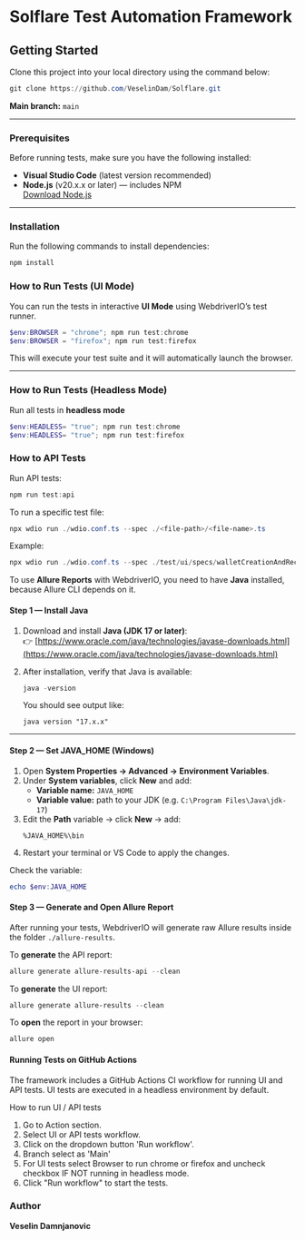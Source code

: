 # Solflare Test Automation Framework

## Getting Started

Clone this project into your local directory using the command below:

```powershell
git clone https://github.com/VeselinDam/Solflare.git
```

**Main branch:** `main`

---

### Prerequisites
Before running tests, make sure you have the following installed:

- **Visual Studio Code** (latest version recommended)  
- **Node.js** (v20.x.x or later) — includes NPM  
   [Download Node.js](https://nodejs.org)

---

### Installation

Run the following commands to install dependencies:

```powershell
npm install
```

### How to Run Tests (UI Mode)

You can run the tests in interactive **UI Mode** using WebdriverIO’s test runner.

```powershell
$env:BROWSER = "chrome"; npm run test:chrome
$env:BROWSER = "firefox"; npm run test:firefox
```

This will execute your test suite and it will automatically launch the browser.

---

### How to Run Tests (Headless Mode)

Run all tests in **headless mode**

```powershell
$env:HEADLESS= "true"; npm run test:chrome
$env:HEADLESS= "true"; npm run test:firefox
```

### How to API Tests

Run API tests:

```powershell
npm run test:api 
```

To run a specific test file:

```powershell
npx wdio run ./wdio.conf.ts --spec ./<file-path>/<file-name>.ts
```

Example:
```powershell
npx wdio run ./wdio.conf.ts --spec ./test/ui/specs/walletCreationAndRecovery.e2e.ts
```

To use **Allure Reports** with WebdriverIO, you need to have **Java** installed, because Allure CLI depends on it.

#### Step 1 — Install Java

1. Download and install **Java (JDK 17 or later)**:  
   👉 [https://www.oracle.com/java/technologies/javase-downloads.html](https://www.oracle.com/java/technologies/javase-downloads.html)

2. After installation, verify that Java is available:
   ```powershell
   java -version
   ```
   You should see output like:
   ```
   java version "17.x.x"
   ```

---

#### Step 2 — Set JAVA_HOME (Windows)

1. Open **System Properties → Advanced → Environment Variables**.  
2. Under **System variables**, click **New** and add:
   - **Variable name:** `JAVA_HOME`  
   - **Variable value:** path to your JDK (e.g. `C:\Program Files\Java\jdk-17`)
3. Edit the **Path** variable → click **New** → add:
   ```
   %JAVA_HOME%\bin
   ```
4. Restart your terminal or VS Code to apply the changes.

Check the variable:
```powershell
echo $env:JAVA_HOME
```

#### Step 3 — Generate and Open Allure Report

After running your tests, WebdriverIO will generate raw Allure results inside the folder `./allure-results`.

To **generate** the API report:
```powershell
allure generate allure-results-api --clean
```

To **generate** the UI report:
```powershell
allure generate allure-results --clean
```

To **open** the report in your browser:
```powershell
allure open
```
#### Running Tests on GitHub Actions

The framework includes a GitHub Actions CI workflow for running UI and API tests. UI tests are executed in a headless environment by default.

How to run UI / API tests
1. Go to Action section.
2. Select UI or API tests workflow. 
3. Click on the dropdown button 'Run workflow'. 
4. Branch select as 'Main'
5. For UI tests select Browser to run chrome or firefox and uncheck checkbox IF NOT running in headless mode. 
6. Click "Run workflow" to start the tests.

### Author

**Veselin Damnjanovic**  